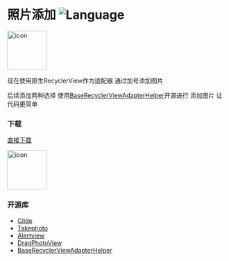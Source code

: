 

# 照片添加 ![Language](https://img.shields.io/badge/language-Android%20-orange.svg)

<img src="https://github.com/yishangfei/Photo-Demo/blob/master/app/src/main/res/mipmap-xhdpi/ic_launcher.png" width="90" height="90" alt="icon"/>


现在使用原生RecyclerView作为适配器  通过加号添加图片

后续添加两种选择  使用[BaseRecyclerViewAdapterHelper](https://github.com/CymChad/BaseRecyclerViewAdapterHelper)开源进行 添加图片 让代码更简单


### 下载
[直接下载](https://fir.im/56e8?release_id=58dcc15f548b7a7698000131)

<img src="https://github.com/yishangfei/Photo-Demo/blob/master/app/src/main/res/mipmap-xhdpi/icon_download.png" width="90" height="90" alt="icon"/>

### 开源库 ###
- [Glide](https://github.com/bumptech/glide)
- [Takephoto](https://github.com/crazycodeboy/TakePhoto)
- [Alertview](https://github.com/saiwu-bigkoo/Android-AlertView)
- [DragPhotoView](https://github.com/githubwing/DragPhotoView)
- [BaseRecyclerViewAdapterHelper](https://github.com/CymChad/BaseRecyclerViewAdapterHelper)
